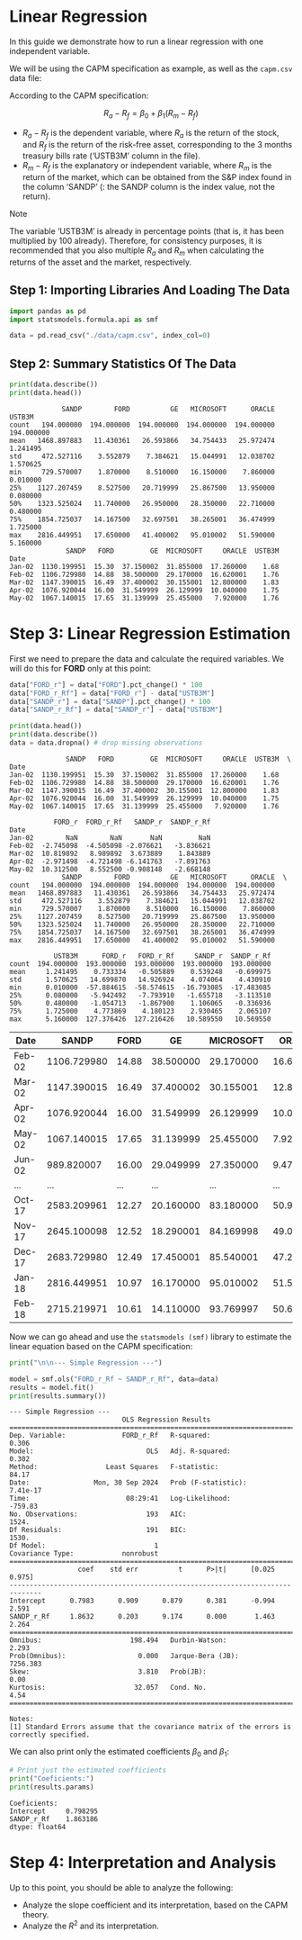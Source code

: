 # Linear Regression

In this guide we demonstrate how to run a linear regression with one
independent variable.

We will be using the CAPM specification as example, as well as the
`capm.csv` data file:

According to the CAPM specification:

$$R_a - R_f = \beta_0 + \beta_1(R_m - R_f)$$

- $R_a - R_f$ is the dependent variable, where $R_a$ is the return of
  the stock, and $R_f$ is the return of the risk-free asset,
  corresponding to the 3 months treasury bills rate (‘USTB3M’ column in
  the file).
- $R_m - R_f$ is the explanatory or independent variable, where $R_m$ is
  the return of the market, which can be obtained from the S&P index
  found in the column ‘SANDP’ (: the SANDP column is the index value,
  not the return).

> [!note]
> The variable ‘USTB3M’ is already in percentage points (that is, it
  has been multiplied by 100 already). Therefore, for consistency
  purposes, it is recommended that you also multiple $R_a$ and $R_m$
  when calculating the returns of the asset and the market,
  respectively.

## Step 1: Importing Libraries And Loading The Data

``` python
import pandas as pd
import statsmodels.formula.api as smf

data = pd.read_csv("./data/capm.csv", index_col=0)
```

## Step 2: Summary Statistics Of The Data

``` python
print(data.describe())
print(data.head())
```

                 SANDP        FORD          GE   MICROSOFT      ORACLE      USTB3M
    count   194.000000  194.000000  194.000000  194.000000  194.000000  194.000000
    mean   1468.897883   11.430361   26.593866   34.754433   25.972474    1.241495
    std     472.527116    3.552879    7.384621   15.044991   12.038702    1.570625
    min     729.570007    1.870000    8.510000   16.150000    7.860000    0.010000
    25%    1127.207459    8.527500   20.719999   25.867500   13.950000    0.080000
    50%    1323.525024   11.740000   26.950000   28.350000   22.710000    0.480000
    75%    1854.725037   14.167500   32.697501   38.265001   36.474999    1.725000
    max    2816.449951   17.650000   41.400002   95.010002   51.590000    5.160000
                  SANDP   FORD         GE  MICROSOFT     ORACLE  USTB3M
    Date                                                               
    Jan-02  1130.199951  15.30  37.150002  31.855000  17.260000    1.68
    Feb-02  1106.729980  14.88  38.500000  29.170000  16.620001    1.76
    Mar-02  1147.390015  16.49  37.400002  30.155001  12.800000    1.83
    Apr-02  1076.920044  16.00  31.549999  26.129999  10.040000    1.75
    May-02  1067.140015  17.65  31.139999  25.455000   7.920000    1.76

# Step 3: Linear Regression Estimation

First we need to prepare the data and calculate the required variables.
We will do this for **FORD** only at this point:

``` python
data["FORD_r"] = data["FORD"].pct_change() * 100
data["FORD_r_Rf"] = data["FORD_r"] - data["USTB3M"]
data["SANDP_r"] = data["SANDP"].pct_change() * 100
data["SANDP_r_Rf"] = data["SANDP_r"] - data["USTB3M"]

print(data.head())
print(data.describe())
data = data.dropna() # drop missing observations
```

                  SANDP   FORD         GE  MICROSOFT     ORACLE  USTB3M  \
    Date                                                                  
    Jan-02  1130.199951  15.30  37.150002  31.855000  17.260000    1.68   
    Feb-02  1106.729980  14.88  38.500000  29.170000  16.620001    1.76   
    Mar-02  1147.390015  16.49  37.400002  30.155001  12.800000    1.83   
    Apr-02  1076.920044  16.00  31.549999  26.129999  10.040000    1.75   
    May-02  1067.140015  17.65  31.139999  25.455000   7.920000    1.76   

               FORD_r  FORD_r_Rf   SANDP_r  SANDP_r_Rf  
    Date                                                
    Jan-02        NaN        NaN       NaN         NaN  
    Feb-02  -2.745098  -4.505098 -2.076621   -3.836621  
    Mar-02  10.819892   8.989892  3.673889    1.843889  
    Apr-02  -2.971498  -4.721498 -6.141763   -7.891763  
    May-02  10.312500   8.552500 -0.908148   -2.668148  
                 SANDP        FORD          GE   MICROSOFT      ORACLE  \
    count   194.000000  194.000000  194.000000  194.000000  194.000000   
    mean   1468.897883   11.430361   26.593866   34.754433   25.972474   
    std     472.527116    3.552879    7.384621   15.044991   12.038702   
    min     729.570007    1.870000    8.510000   16.150000    7.860000   
    25%    1127.207459    8.527500   20.719999   25.867500   13.950000   
    50%    1323.525024   11.740000   26.950000   28.350000   22.710000   
    75%    1854.725037   14.167500   32.697501   38.265001   36.474999   
    max    2816.449951   17.650000   41.400002   95.010002   51.590000   

               USTB3M      FORD_r   FORD_r_Rf     SANDP_r  SANDP_r_Rf  
    count  194.000000  193.000000  193.000000  193.000000  193.000000  
    mean     1.241495    0.733334   -0.505889    0.539248   -0.699975  
    std      1.570625   14.699870   14.926924    4.074064    4.430910  
    min      0.010000  -57.884615  -58.574615  -16.793085  -17.483085  
    25%      0.080000   -5.942492   -7.793910   -1.655718   -3.113510  
    50%      0.480000   -1.054713   -1.867900    1.106065   -0.336936  
    75%      1.725000    4.773869    4.180123    2.930465    2.065107  
    max      5.160000  127.376426  127.216426   10.589550   10.569550  

|**Date**| SANDP       | FORD  | GE        | MICROSOFT | ORACLE    | USTB3M | FORD_r     | FORD_r_Rf  | SANDP_r   | SANDP_r_Rf |
|--------|-------------|-------|-----------|-----------|-----------|--------|------------|------------|-----------|------------|
| Feb-02 | 1106.729980 | 14.88 | 38.500000 | 29.170000 | 16.620001 | 1.76   | -2.745098  | -4.505098  | -2.076621 | -3.836621  |
| Mar-02 | 1147.390015 | 16.49 | 37.400002 | 30.155001 | 12.800000 | 1.83   | 10.819892  | 8.989892   | 3.673889  | 1.843889   |
| Apr-02 | 1076.920044 | 16.00 | 31.549999 | 26.129999 | 10.040000 | 1.75   | -2.971498  | -4.721498  | -6.141763 | -7.891763  |
| May-02 | 1067.140015 | 17.65 | 31.139999 | 25.455000 | 7.920000  | 1.76   | 10.312500  | 8.552500   | -0.908148 | -2.668148  |
| Jun-02 | 989.820007  | 16.00 | 29.049999 | 27.350000 | 9.470000  | 1.73   | -9.348442  | -11.078442 | -7.245535 | -8.975535  |
| ...    | ...         | ...   | ...       | ...       | ...       | ...    | ...        | ...        | ...       | ...        |
| Oct-17 | 2583.209961 | 12.27 | 20.160000 | 83.180000 | 50.900002 | 1.09   | 2.506266   | 1.416266   | 2.459544  | 1.369544   |
| Nov-17 | 2645.100098 | 12.52 | 18.290001 | 84.169998 | 49.060001 | 1.25   | 2.037490   | 0.787490   | 2.395862  | 1.145862   |
| Dec-17 | 2683.729980 | 12.49 | 17.450001 | 85.540001 | 47.279999 | 1.34   | -0.239617  | -1.579617  | 1.460432  | 0.120432   |
| Jan-18 | 2816.449951 | 10.97 | 16.170000 | 95.010002 | 51.590000 | 1.43   | -12.169736 | -13.599736 | 4.945355  | 3.515355   |
| Feb-18 | 2715.219971 | 10.61 | 14.110000 | 93.769997 | 50.669998 | 1.59   | -3.281677  | -4.871677  | -3.594240 | -5.184240  |

Now we can go ahead and use the `statsmodels (smf)` library to estimate
the linear equation based on the CAPM specification:

``` python
print("\n\n--- Simple Regression ---")

model = smf.ols("FORD_r_Rf ~ SANDP_r_Rf", data=data)
results = model.fit()
print(results.summary())
```



    --- Simple Regression ---
                                OLS Regression Results                            
    ==============================================================================
    Dep. Variable:              FORD_r_Rf   R-squared:                       0.306
    Model:                            OLS   Adj. R-squared:                  0.302
    Method:                 Least Squares   F-statistic:                     84.17
    Date:                Mon, 30 Sep 2024   Prob (F-statistic):           7.41e-17
    Time:                        08:29:41   Log-Likelihood:                -759.83
    No. Observations:                 193   AIC:                             1524.
    Df Residuals:                     191   BIC:                             1530.
    Df Model:                           1                                         
    Covariance Type:            nonrobust                                         
    ==============================================================================
                     coef    std err          t      P>|t|      [0.025      0.975]
    ------------------------------------------------------------------------------
    Intercept      0.7983      0.909      0.879      0.381      -0.994       2.591
    SANDP_r_Rf     1.8632      0.203      9.174      0.000       1.463       2.264
    ==============================================================================
    Omnibus:                      198.494   Durbin-Watson:                   2.293
    Prob(Omnibus):                  0.000   Jarque-Bera (JB):             7256.383
    Skew:                           3.810   Prob(JB):                         0.00
    Kurtosis:                      32.057   Cond. No.                         4.54
    ==============================================================================

    Notes:
    [1] Standard Errors assume that the covariance matrix of the errors is correctly specified.

We can also print only the estimated coefficients $\beta_0$ and
$\beta_1$:

``` python
# Print just the estimated coefficients
print("Coeficients:")
print(results.params)
```

    Coeficients:
    Intercept     0.798295
    SANDP_r_Rf    1.863186
    dtype: float64

# Step 4: Interpretation and Analysis

Up to this point, you should be able to analyze the following:

- Analyze the slope coefficient and its interpretation, based on the
  CAPM theory.
- Analyze the $R^2$ and its interpretation.
